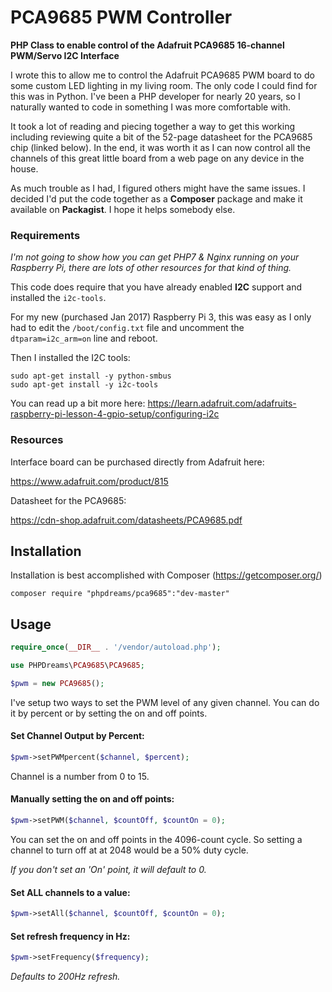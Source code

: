 # PCA9685 PWM Controller
**PHP Class to enable control of the Adafruit PCA9685 16-channel PWM/Servo I2C Interface**

I wrote this to allow me to control the Adafruit PCA9685 PWM board to do some custom LED lighting in my living room.  The only code I could find for this was in Python.  I've been a PHP developer for nearly 20 years, so I naturally wanted to code in something I was more comfortable with.

It took a lot of reading and piecing together a way to get this working including reviewing quite a bit of the 52-page datasheet for the PCA9685 chip (linked below). In the end, it was worth it as I can now control all the channels of this great little board from a web page on any device in the house.

As much trouble as I had, I figured others might have the same issues.  I decided I'd put the code together as a **Composer** package and make it available on **Packagist**.  I hope it helps somebody else.

### Requirements

_I'm not going to show how you can get PHP7 & Nginx running on your Raspberry Pi, there are lots of other resources for that kind of thing._

This code does require that you have already enabled **I2C** support and installed the `i2c-tools`.

For my new (purchased Jan 2017) Raspberry Pi 3, this was easy as I only had to edit the `/boot/config.txt` file and uncomment the `dtparam=i2c_arm=on` line and reboot.

Then I installed the I2C tools:
```
sudo apt-get install -y python-smbus
sudo apt-get install -y i2c-tools
```
You can read up a bit more here:
https://learn.adafruit.com/adafruits-raspberry-pi-lesson-4-gpio-setup/configuring-i2c

### Resources

Interface board can be purchased directly from Adafruit here:

https://www.adafruit.com/product/815

Datasheet for the PCA9685: 

https://cdn-shop.adafruit.com/datasheets/PCA9685.pdf

## Installation

Installation is best accomplished with Composer (https://getcomposer.org/)
```
composer require "phpdreams/pca9685":"dev-master"
```

## Usage

```php
require_once(__DIR__ . '/vendor/autoload.php');

use PHPDreams\PCA9685\PCA9685;

$pwm = new PCA9685();
```

I've setup two ways to set the PWM level of any given channel.  You can do it by percent or by setting
the on and off points.
  
#### Set Channel Output by Percent:
```php
$pwm->setPWMpercent($channel, $percent);
```
Channel is a number from 0 to 15. 

#### Manually setting the on and off points:
```php
$pwm->setPWM($channel, $countOff, $countOn = 0);
```
You can set the on and off points in the 4096-count cycle.  So setting a channel to turn off at at 2048 would be a 50% duty cycle.

_If you don't set an 'On' point, it will default to 0._

#### Set ALL channels to a value:
```php
$pwm->setAll($channel, $countOff, $countOn = 0);
```

#### Set refresh frequency in Hz:
```php
$pwm->setFrequency($frequency);
```
_Defaults to 200Hz refresh._